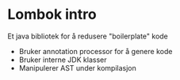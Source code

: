 # Lombok intro

Et java bibliotek for å redusere "boilerplate" kode

- Bruker annotation processor for å genere kode
- Bruker interne JDK klasser 
- Manipulerer AST under kompilasjon

